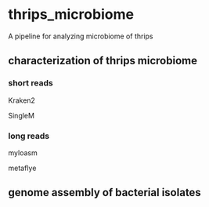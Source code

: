 # thrips_microbiome
A pipeline for analyzing microbiome of thrips

## characterization of thrips microbiome

### short reads

Kraken2

SingleM


### long reads

myloasm

metaflye



## genome assembly of bacterial isolates
